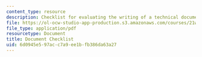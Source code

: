 ```yaml
---
content_type: resource
description: Checklist for evaluating the writing of a technical document.
file: https://ol-ocw-studio-app-production.s3.amazonaws.com/courses/21w-783-science-and-engineering-writing-for-phase-ii-fall-2002/6d0945e597acc7a9ee1bfb386da63a27_doc_check.pdf
file_type: application/pdf
resourcetype: Document
title: Document Checklist
uid: 6d0945e5-97ac-c7a9-ee1b-fb386da63a27
---
```

